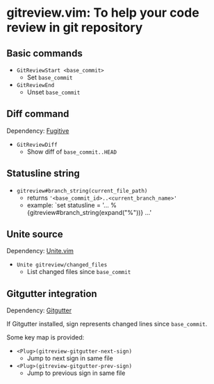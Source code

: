 # gitreview.vim: To help your code review in git repository

## Basic commands

* `GitReviewStart <base_commit>`
  * Set `base_commit`
* `GitReviewEnd`
  * Unset `base_commit`


## Diff command

Dependency: [Fugitive](https://github.com/tpope/vim-fugitive)

* `GitReviewDiff`
  * Show diff of `base_commit..HEAD`

## Statusline string

* `gitreview#branch_string(current_file_path)`
  * returns `'<base_commit_id>..<current_branch_name>'`
  * example: `set statusline = '... %{gitreview#branch_string(expand("%"))} ...'

## Unite source

Dependency: [Unite.vim](https://github.com/Shougo/unite.vim)

* `Unite gitreview/changed_files`
  * List changed files since `base_commit`


## Gitgutter integration

Dependency: [Gitgutter](https://github.com/airblade/vim-gitgutter)

If Gitgutter installed, sign represents changed lines since `base_commit`.

Some key map is provided:

* `<Plug>(gitreview-gitgutter-next-sign)`
  * Jump to next sign in same file
* `<Plug>(gitreview-gitgutter-prev-sign)`
  * Jump to previous sign in same file
